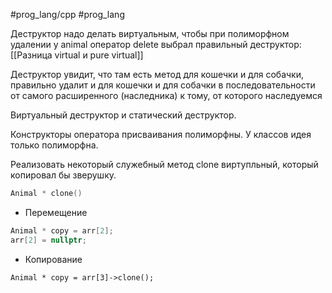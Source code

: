 #prog_lang/cpp #prog_lang 

Деструктор надо делать виртуальным, чтобы при полиморфном удалении у animal оператор delete выбрал правильный деструктор: [[Разница virtual и pure virtual]]

Деструктор увидит, что там есть метод для кошечки и для собачки, правильно удалит и для кошечки и для собачки в последовательности от самого расширенного (наследника) к тому, от которого наследуемся 

Виртуальный деструктор и статический деструктор.

Конструкторы оператора присваивания полиморфны.
У классов идея только полиморфна.

Реализовать некоторый служебный метод clone виртупльный, который копировал бы зверушку.
```c++
Animal * clone()
```

- Перемещение
```c++
Animal * copy = arr[2];
arr[2] = nullptr;
```
- Копирование
```
Animal * copy = arr[3]->clone();
```
